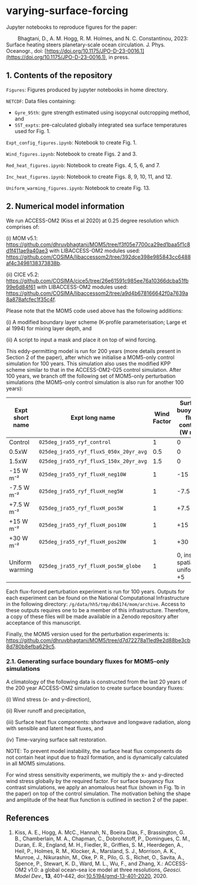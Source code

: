 # varying-surface-forcing

Jupyter notebooks to reproduce figures for the paper:

&nbsp; &nbsp; &nbsp; &nbsp; Bhagtani, D., A. M. Hogg, R. M. Holmes, and N. C. Constantinou, 2023: Surface heating steers planetary-scale ocean circulation. J. Phys. Oceanogr., doi: [https://doi.org/10.1175/JPO-D-23-0016.1](https://doi.org/10.1175/JPO-D-23-0016.1), in press.

## 1. Contents of the repository

`Figures`: Figures produced by jupyter notebooks in home directory.

`NETCDF`: Data files containing:
  * `Gyre_95th`: gyre strength estimated using isopycnal outcropping method, and
  * `SST_expts`: pre-calculated globally integrated sea surface temperatures used for Fig. 1.

`Expt_config_figures.ipynb`: Notebook to create Fig. 1.

`Wind_figures.ipynb`: Notebook to create Figs. 2 and 3.

`Red_heat_figures.ipynb`: Notebook to create Figs. 4, 5, 6, and 7.

`Inc_heat_figures.ipynb`: Notebook to create Figs. 8, 9, 10, 11, and 12.

`Uniform_warming_figures.ipynb`: Notebook to create Fig. 13.

## 2. Numerical model information 

We run ACCESS-OM2 (Kiss et al 2020) at 0.25 degree resolution which comprises of:

(i) MOM v5.1: https://github.com/dhruvbhagtani/MOM5/tree/f3f05e7700ca29ed1baa5f1c8d1f411ae9a40ae3 with LIBACCESS-OM2 modules used: https://github.com/COSIMA/libaccessom2/tree/392dce398e985843cc6488af4c3498138373838b.

(ii) CICE v5.2: https://github.com/COSIMA/cice5/tree/26e61591c985ee76a10366dcba51fb99e6d84f61 with LIBACCESS-OM2 modules used: https://github.com/COSIMA/libaccessom2/tree/a9d4b678166642f0a7639a8a878afcfec1f35c4f.

Please note that the MOM5 code used above has the following additions:

(i) A modified boundary layer scheme (K-profile parameterisation; Large et al 1994) for mixing layer depth, and 

(ii) A script to input a mask and place it on top of wind forcing.

This eddy-permitting model is run for 200 years (more details present in Section 2 of the paper), after which we initialise a MOM5-only control simulation for 100 years. This simulation also uses the modified KPP scheme similar to that in the ACCESS-OM2-025 control simulation. After 100 years, we branch off the following set of MOM5-only perturbation simulations (the MOM5-only control simulation is also run for another 100 years):

| Expt short name    | Expt long name | Wind Factor | Surface buoyancy flux contrast (W m⁻²) | Region | 
| ------------------ | ----------- | ----------- | -------------------------------------- | ------ |
| Control            | `025deg_jra55_ryf_control` | 1 | 0 | G |
| 0.5xW            | `025deg_jra55_ryf_fluxS_050x_20yr_avg` | 0.5 | 0 | G |
| 1.5xW            | `025deg_jra55_ryf_fluxS_150x_20yr_avg` | 1.5 | 0 | G |
| -15 W m⁻²            | `025deg_jra55_ryf_fluxH_neg10W` | 1 | -15 | G - T |
| -7.5 W m⁻²            | `025deg_jra55_ryf_fluxH_neg5W` | 1 | -7.5 | G - T |
| +7.5 W m⁻²            | `025deg_jra55_ryf_fluxH_pos5W` | 1 | +7.5 | G - T |
| +15 W m⁻²            | `025deg_jra55_ryf_fluxH_pos10W` | 1 | +15 | G - T |
| +30 W m⁻²            | `025deg_jra55_ryf_fluxH_pos20W` | 1 | +30 | G - T |
| Uniform warming      | `025deg_jra55_ryf_fluxH_pos5W_globe` | 1 | 0, instead spatially uniform +5 | G |


Each flux-forced perturbation experiment is run for 100 years. Outputs for each experiment can be found on the National Computational Infrastructure in the following directory: `/g/data/hh5/tmp/db6174/mom/archive`. Access to these outputs requires one to be a member of this infrastructure. Therefore, a copy of these files will be made available in a Zenodo repository after acceptance of this manuscript.

Finally, the MOM5 version used for the perturbation experiments is: https://github.com/dhruvbhagtani/MOM5/tree/d7d72278a11ed9e2d88be3cb8d780b8efba629c5.

### 2.1. Generating surface boundary fluxes for MOM5-only simulations

A climatology of the following data is constructed from the last 20 years of the 200 year ACCESS-OM2 simulation to create surface boundary fluxes:

(i) Wind stress (x- and y-direction),

(ii) River runoff and precipitation,

(iii) Surface heat flux components: shortwave and longwave radiation, along with sensible and latent heat fluxes, and

(iv) Time-varying surface salt restoration.

NOTE: To prevent model instability, the surface heat flux components do not contain heat input due to frazil formation, and is dynamically calculated in all MOM5 simulations.

For wind stress sensitivity experiments, we multiply the x- and y-directed wind stress globally by the required factor. For surface buoyancy flux contrast simulations, we apply an anomalous heat flux (shown in Fig. 1b in the paper) on top of the control simulation. The motivation behing the shape and amplitude of the heat flux function is outlined in section 2 of the paper.

## References

1. Kiss, A. E., Hogg, A. McC., Hannah, N., Boeira Dias, F., Brassington, G. B., Chamberlain, M. A., Chapman, C., Dobrohotoff, P., Domingues, C. M., Duran, E. R., England, M. H., Fiedler, R., Griffies, S. M., Heerdegen, A., Heil, P., Holmes, R. M., Klocker, A., Marsland, S. J., Morrison, A. K., Munroe, J., Nikurashin, M., Oke, P. R., Pilo, G. S., Richet, O., Savita, A., Spence, P., Stewart, K. D., Ward, M. L., Wu, F., and Zhang, X.: ACCESS-OM2 v1.0: a global ocean–sea ice model at three resolutions, _Geosci. Model Dev._, **13**, 401–442, doi:[10.5194/gmd-13-401-2020](https://doi.org/10.5194/gmd-13-401-2020), 2020.
